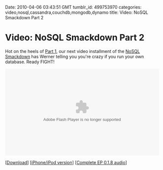 Date: 2010-04-06 03:43:51 GMT
tumblr_id: 499753970
categories: video,nosql,cassandra,couchdb,mongodb,dynamo
title: Video: NoSQL Smackdown Part 2

# Video: NoSQL Smackdown Part 2

Hot on the heels of [Part 1](http://thechangelog.com/post/490200830/video-nosql-smackdown-part-1),  our next video installment of the [NoSQL Smackdown](http://thechangelog.com/post/457259567/episode-0-1-8-nosql-smackdown) has Werner telling you you're crazy if you run your own database. Ready FIGHT!

<embed src="http://blip.tv/play/hbxigdPCEAA%2Em4v" type="application/x-shockwave-flash" width="500" height="281" allowscriptaccess="always" allowfullscreen="true"></embed>

[[Download](http://blip.tv/file/get/Thechangelog-NoSQLSmackdownPart1194.m4v)] [[iPhone/iPod version](http://blip.tv/file/get/Thechangelog-NoSQLSmackdownPart1901.m4v)] [[Complete EP 0.1.8 audio](http://thechangelog.com/post/457259567/episode-0-1-8-nosql-smackdown)]
